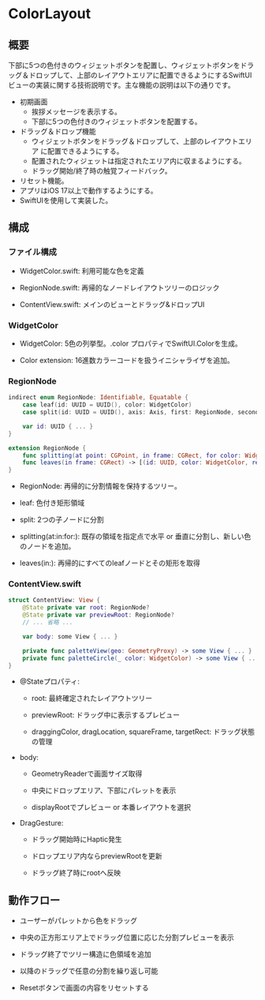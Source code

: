 # ColorLayout

## 概要
下部に5つの色付きのウィジェットボタンを配置し、ウィジェットボタンをドラッグ＆ドロップして、上部のレイアウトエリアに配置できるようにするSwiftUIビューの実装に関する技術説明です。主な機能の説明は以下の通りです。

- 初期画面
     - 挨拶メッセージを表示する。
     - 下部に5つの色付きのウィジェットボタンを配置する。  
- ドラッグ＆ドロップ機能
    - ウィジェットボタンをドラッグ＆ドロップして、上部のレイアウトエリア
に配置できるようにする。     
    - 配置されたウィジェットは指定されたエリア内に収まるようにする。
    - ドラッグ開始/終了時の触覚フィードバック。
- リセット機能。
-  アプリはiOS 17以上で動作するようにする。
-  SwiftUIを使用して実装した。

## 構成
### ファイル構成

- WidgetColor.swift: 利用可能な色を定義

- RegionNode.swift: 再帰的なノードレイアウトツリーのロジック

- ContentView.swift: メインのビューとドラッグ&ドロップUI

###  WidgetColor
- WidgetColor: 5色の列挙型。.color プロパティでSwiftUI.Colorを生成。

- Color extension: 16進数カラーコードを扱うイニシャライザを追加。

###  RegionNode
```swift
indirect enum RegionNode: Identifiable, Equatable {
    case leaf(id: UUID = UUID(), color: WidgetColor)
    case split(id: UUID = UUID(), axis: Axis, first: RegionNode, second: RegionNode)

    var id: UUID { ... }
}

extension RegionNode {
    func splitting(at point: CGPoint, in frame: CGRect, for color: WidgetColor) -> RegionNode { ... }
    func leaves(in frame: CGRect) -> [(id: UUID, color: WidgetColor, rect: CGRect)] { ... }
}
```
- RegionNode: 再帰的に分割情報を保持するツリー。

- leaf: 色付き矩形領域

- split: 2つの子ノードに分割

- splitting(at:in:for:): 既存の領域を指定点で水平 or 垂直に分割し、新しい色のノードを追加。

- leaves(in:): 再帰的にすべてのleafノードとその矩形を取得


### ContentView.swift

```swift
struct ContentView: View {
    @State private var root: RegionNode?
    @State private var previewRoot: RegionNode?
    // ... 省略 ...

    var body: some View { ... }

    private func paletteView(geo: GeometryProxy) -> some View { ... }
    private func paletteCircle(_ color: WidgetColor) -> some View { ... }
}
```


- @Stateプロパティ:

	- root: 最終確定されたレイアウトツリー

 	- previewRoot: ドラッグ中に表示するプレビュー

	- draggingColor, dragLocation, squareFrame, targetRect: ドラッグ状態の管理

- body:

	- GeometryReaderで画面サイズ取得

 	- 中央にドロップエリア、下部にパレットを表示

	- displayRootでプレビュー or 本番レイアウトを選択

- DragGesture:

 	- ドラッグ開始時にHaptic発生

 	- ドロップエリア内ならpreviewRootを更新

	- ドラッグ終了時にrootへ反映

## 動作フロー

- ユーザーがパレットから色をドラッグ

- 中央の正方形エリア上でドラッグ位置に応じた分割プレビューを表示

- ドラッグ終了でツリー構造に色領域を追加

- 以降のドラッグで任意の分割を繰り返し可能

- Resetボタンで画面の内容をリセットする
